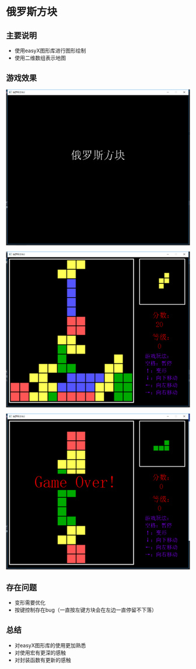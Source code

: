 # 俄罗斯方块

## 主要说明

- 使用easyX图形库进行图形绘制
- 使用二维数组表示地图

## 游戏效果

![游戏界面](游戏界面.png)

![游戏过程](游戏过程.png)

![游戏结束](游戏结束.png)

## 存在问题

- 变形需要优化
- 按键控制存在bug（一直按左键方块会在左边一直停留不下落）


## 总结

- 对easyX图形库的使用更加熟悉
- 对使用宏有更深的感触
- 对封装函数有更新的感触
